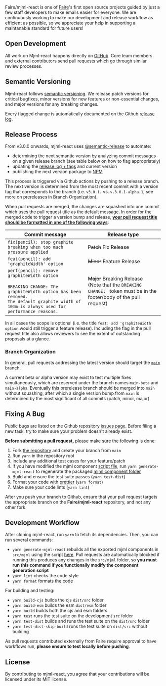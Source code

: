 Faire/mjml-react is one of [Faire](https://www.faire.com)'s first open source projects guided by just a few staff developers to make emails easier for everyone. We are continuously working to make our development and release workflow as efficient as possible, so we appreciate your help in supporting a maintanable standard for future users!

## Open Development

All work on Mjml-react happens directly on [GitHub](https://github.com/Faire/mjml-react). Core team members and external contributors send pull requests which go through similar review processes.

## Semantic Versioning

Mjml-react follows [semantic versioning](https://semver.org/). We release patch versions for critical bugfixes, minor versions for new features or non-essential changes, and major versions for any breaking changes.

Every flagged change is automatically documented on the Github [release log](https://github.com/Faire/mjml-react/releases).

## Release Process

From v3.0.0 onwards, mjml-react uses [@semantic-release](https://www.npmjs.com/package/semantic-release) to automate:

- determining the next semantic version by analyzing commit messages on a given release branch (see table below on how to flag appropriately)
- updating the [release log + tags](https://github.com/Faire/mjml-react/releases) and current version
- publishing the next version package to [NPM](https://www.npmjs.com/package/@faire/mjml-react)

This process is triggered via Github actions by pushing to a release branch. The next version is determined from the most recent commit with a version tag that corresponds to the branch (i.e. `v3.0.1.` vs. `v.3.0.1-alpha.1`, see more on prereleases in Branch Organization).

When pull requests are merged, the changes are squashed into one commit which uses the pull request title as the default message. In order for the merged code to trigger a version bump and release, <b><u>your pull request title should be formatted in one of the following ways</u></b>:

| Commit message                                                                                                                                                                                   | Release type                                                                                                               |
| ------------------------------------------------------------------------------------------------------------------------------------------------------------------------------------------------ | -------------------------------------------------------------------------------------------------------------------------- |
| `fix(pencil): stop graphite breaking when too much pressure applied`                                                                                                                             | ~~Patch~~ Fix Release                                                                                                      |
| `feat(pencil): add 'graphiteWidth' option`                                                                                                                                                       | ~~Minor~~ Feature Release                                                                                                  |
| `perf(pencil): remove graphiteWidth option`<br><br>`BREAKING CHANGE: The graphiteWidth option has been removed.`<br>`The default graphite width of 10mm is always used for performance reasons.` | ~~Major~~ Breaking Release <br /> (Note that the `BREAKING CHANGE: ` token must be in the footer/body of the pull request) |

In all cases the scope is optional (i.e. the title `feat: add 'graphiteWidth' option` would still trigger a feature release). Including the flag in the pull request title also allows reviewers to see the extent of outstanding proposals at a glance.

### Branch Organization

In general, pull requests addressing the latest version should target the [`main`](https://github.com/faire/mjml-react/tree/main) branch.

A current beta or alpha version may exist to test multiple fixes simultaneously, which are reserved under the branch names `main-beta` and `main-alpha`. Eventually this prerelease branch should be merged into `main` without squashing, after which a single version bump from `main` is determined by the most significant of all commits (patch, minor, major).

## Fixing A Bug

Public bugs are listed on the Github repository [issues page](https://github.com/faire/mjml-react/issues). Before filing a new task, try to make sure your problem doesn't already exist.

<!--
## Sending a Pull Request

The core team is monitoring for pull requests. We will review your pull request and either merge it, request changes to it, or close it with an explanation. -->

**Before submitting a pull request,** please make sure the following is done:

1. Fork [the repository](https://github.com/faire/mjml-react) and create your branch from `main`
2. Run `yarn` in the repository root
3. Include any additional test cases for your feature/patch
4. If you have modified the mjml component [script file](./scripts/generate-mjml-react.ts), run `yarn generate-mjml-react` to regenerate the packaged [mjml component folder](./src/mjml/)
5. Build and ensure the test suite passes (`yarn test-dist`)
6. Format your code with [prettier](https://github.com/prettier/prettier) (`yarn format`)
7. Make sure your code lints (`yarn lint`)

After you push your branch to Github, ensure that your pull request targets the appropriate branch on the <b>Faire/mjml-react</b> repository, and not any other fork.

## Development Workflow

After cloning mjml-react, run `yarn` to fetch its dependencies.
Then, you can run several commands:

- `yarn generate-mjml-react` rebuilds all the exported mjml components in `src/mjml` using the script [here](scripts/validateMjmlReactHasBeenRun.sh). Pull requests are automatically blocked if running this produces any changes in the `src/mjml` folder, so <b>you must run this command if you functionally modify the component generation script</b>
- `yarn lint` checks the code style
- `yarn format` formats the code

For building and testing:

- `yarn build-cjs` builds the cjs `dist/src` folder
- `yarn build-esm` builds the esm `dist/esm` folder
- `yarn build` builds both the cjs and esm folders
- `yarn test` runs the test suite on the development `src` folder
- `yarn test-dist` builds and runs the test suite on the `dist/src` folder
- `yarn test-dist-skip-build` runs the test suite on `dist/src` without building

As pull requests contributed externally from Faire require approval to have workflows run, <b>please ensure to test locally before pushing</b>.

## License

By contributing to mjml-react, you agree that your contributions will be licensed under its MIT license.
